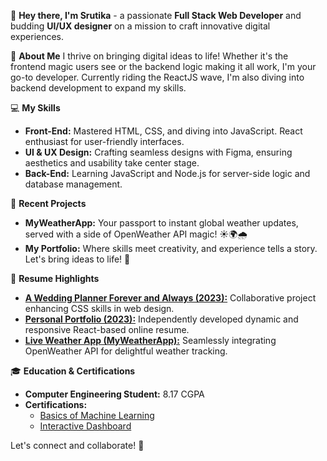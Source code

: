 👋 **Hey there, I'm Srutika** - a passionate **Full Stack Web Developer** and budding **UI/UX designer** on a mission to craft innovative digital experiences.

🚀 **About Me**
I thrive on bringing digital ideas to life! Whether it's the frontend magic users see or the backend logic making it all work, I'm your go-to developer. Currently riding the ReactJS wave, I'm also diving into backend development to expand my skills.

💻 **My Skills**
- **Front-End:** Mastered HTML, CSS, and diving into JavaScript. React enthusiast for user-friendly interfaces.
- **UI & UX Design:** Crafting seamless designs with Figma, ensuring aesthetics and usability take center stage.
- **Back-End:** Learning JavaScript and Node.js for server-side logic and database management.

🌟 **Recent Projects**
- **MyWeatherApp:** Your passport to instant global weather updates, served with a side of OpenWeather API magic! ☀️🌍🌧️
- **My Portfolio:** Where skills meet creativity, and experience tells a story. Let's bring ideas to life! 🌟

📄 **Resume Highlights**
- [**A Wedding Planner Forever and Always (2023):**](https://github.com/srutikarlakshmi/wedding-planner) Collaborative project enhancing CSS skills in web design.
- [**Personal Portfolio (2023):**](https://capable-sawine-43cbd0.netlify.app/) Independently developed dynamic and responsive React-based online resume.
- [**Live Weather App (MyWeatherApp):**]() Seamlessly integrating OpenWeather API for delightful weather tracking.

🎓 **Education & Certifications**
- **Computer Engineering Student:** 8.17 CGPA
- **Certifications:**
  - [Basics of Machine Learning](https://drive.google.com/file/d/12dB6bsXLMysC_QdwDqOLuYbaGgIRpCB3/view)
  - [Interactive Dashboard](https://drive.google.com/file/d/12kQhMetkd7FlCORwJQgB0W1uUV87Q0ug/view)

Let's connect and collaborate! 💬
